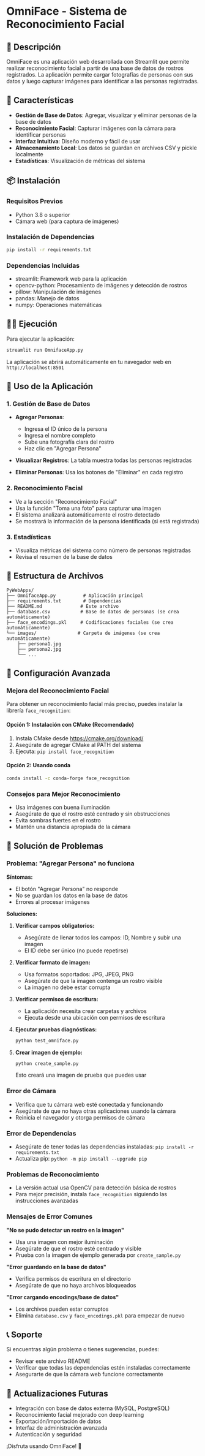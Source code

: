 # OmniFace - Sistema de Reconocimiento Facial

## 📝 Descripción
OmniFace es una aplicación web desarrollada con Streamlit que permite realizar reconocimiento facial a partir de una base de datos de rostros registrados. La aplicación permite cargar fotografías de personas con sus datos y luego capturar imágenes para identificar a las personas registradas.

## 🚀 Características
- **Gestión de Base de Datos**: Agregar, visualizar y eliminar personas de la base de datos
- **Reconocimiento Facial**: Capturar imágenes con la cámara para identificar personas
- **Interfaz Intuitiva**: Diseño moderno y fácil de usar
- **Almacenamiento Local**: Los datos se guardan en archivos CSV y pickle localmente
- **Estadísticas**: Visualización de métricas del sistema

## 📦 Instalación

### Requisitos Previos
- Python 3.8 o superior
- Cámara web (para captura de imágenes)

### Instalación de Dependencias
```bash
pip install -r requirements.txt
```

### Dependencias Incluidas
- streamlit: Framework web para la aplicación
- opencv-python: Procesamiento de imágenes y detección de rostros
- pillow: Manipulación de imágenes
- pandas: Manejo de datos
- numpy: Operaciones matemáticas

## 🏃‍♂️ Ejecución
Para ejecutar la aplicación:

```bash
streamlit run OmnifaceApp.py
```

La aplicación se abrirá automáticamente en tu navegador web en `http://localhost:8501`

## 📱 Uso de la Aplicación

### 1. Gestión de Base de Datos
- **Agregar Personas**: 
  - Ingresa el ID único de la persona
  - Ingresa el nombre completo
  - Sube una fotografía clara del rostro
  - Haz clic en "Agregar Persona"

- **Visualizar Registros**: La tabla muestra todas las personas registradas
- **Eliminar Personas**: Usa los botones de "Eliminar" en cada registro

### 2. Reconocimiento Facial
- Ve a la sección "Reconocimiento Facial"
- Usa la función "Toma una foto" para capturar una imagen
- El sistema analizará automáticamente el rostro detectado
- Se mostrará la información de la persona identificada (si está registrada)

### 3. Estadísticas
- Visualiza métricas del sistema como número de personas registradas
- Revisa el resumen de la base de datos

## 📂 Estructura de Archivos
```
PyWebApps/
├── OmnifaceApp.py          # Aplicación principal
├── requirements.txt        # Dependencias
├── README.md              # Este archivo
├── database.csv           # Base de datos de personas (se crea automáticamente)
├── face_encodings.pkl     # Codificaciones faciales (se crea automáticamente)
└── images/               # Carpeta de imágenes (se crea automáticamente)
    ├── persona1.jpg
    ├── persona2.jpg
    └── ...
```

## 🔧 Configuración Avanzada

### Mejora del Reconocimiento Facial
Para obtener un reconocimiento facial más preciso, puedes instalar la librería `face_recognition`:

#### Opción 1: Instalación con CMake (Recomendado)
1. Instala CMake desde https://cmake.org/download/
2. Asegúrate de agregar CMake al PATH del sistema
3. Ejecuta: `pip install face_recognition`

#### Opción 2: Usando conda
```bash
conda install -c conda-forge face_recognition
```

### Consejos para Mejor Reconocimiento
- Usa imágenes con buena iluminación
- Asegúrate de que el rostro esté centrado y sin obstrucciones
- Evita sombras fuertes en el rostro
- Mantén una distancia apropiada de la cámara

## 🐛 Solución de Problemas

### Problema: "Agregar Persona" no funciona

**Síntomas:**
- El botón "Agregar Persona" no responde
- No se guardan los datos en la base de datos
- Errores al procesar imágenes

**Soluciones:**

1. **Verificar campos obligatorios:**
   - Asegúrate de llenar todos los campos: ID, Nombre y subir una imagen
   - El ID debe ser único (no puede repetirse)

2. **Verificar formato de imagen:**
   - Usa formatos soportados: JPG, JPEG, PNG
   - Asegúrate de que la imagen contenga un rostro visible
   - La imagen no debe estar corrupta

3. **Verificar permisos de escritura:**
   - La aplicación necesita crear carpetas y archivos
   - Ejecuta desde una ubicación con permisos de escritura

4. **Ejecutar pruebas diagnósticas:**
   ```bash
   python test_omniface.py
   ```

5. **Crear imagen de ejemplo:**
   ```bash
   python create_sample.py
   ```
   Esto creará una imagen de prueba que puedes usar

### Error de Cámara
- Verifica que tu cámara web esté conectada y funcionando
- Asegúrate de que no haya otras aplicaciones usando la cámara
- Reinicia el navegador y otorga permisos de cámara

### Error de Dependencias
- Asegúrate de tener todas las dependencias instaladas: `pip install -r requirements.txt`
- Actualiza pip: `python -m pip install --upgrade pip`

### Problemas de Reconocimiento
- La versión actual usa OpenCV para detección básica de rostros
- Para mejor precisión, instala `face_recognition` siguiendo las instrucciones avanzadas

### Mensajes de Error Comunes

**"No se pudo detectar un rostro en la imagen"**
- Usa una imagen con mejor iluminación
- Asegúrate de que el rostro esté centrado y visible
- Prueba con la imagen de ejemplo generada por `create_sample.py`

**"Error guardando en la base de datos"**
- Verifica permisos de escritura en el directorio
- Asegúrate de que no haya archivos bloqueados

**"Error cargando encodings/base de datos"**
- Los archivos pueden estar corruptos
- Elimina `database.csv` y `face_encodings.pkl` para empezar de nuevo

## 📞 Soporte
Si encuentras algún problema o tienes sugerencias, puedes:
- Revisar este archivo README
- Verificar que todas las dependencias estén instaladas correctamente
- Asegurarte de que la cámara web funcione correctamente

## 🔄 Actualizaciones Futuras
- Integración con base de datos externa (MySQL, PostgreSQL)
- Reconocimiento facial mejorado con deep learning
- Exportación/importación de datos
- Interfaz de administración avanzada
- Autenticación y seguridad

¡Disfruta usando OmniFace! 🎉
